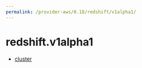 ```yaml
---
permalink: /provider-aws/0.18/redshift/v1alpha1/
---
```


# redshift.v1alpha1



* [cluster](cluster.md)